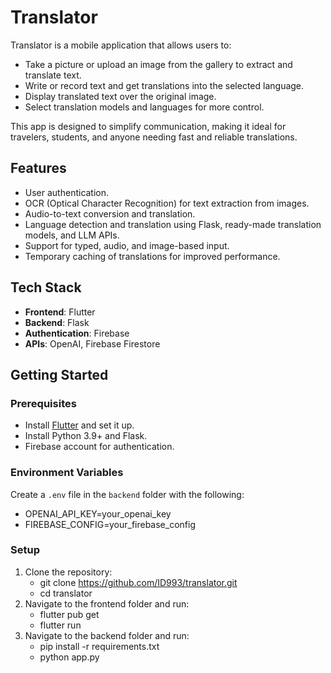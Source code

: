 # Translator

Translator is a mobile application that allows users to:
- Take a picture or upload an image from the gallery to extract and translate text.
- Write or record text and get translations into the selected language.
- Display translated text over the original image.
- Select translation models and languages for more control.

This app is designed to simplify communication, making it ideal for travelers, students, and anyone needing fast and reliable translations.

## Features
- User authentication.
- OCR (Optical Character Recognition) for text extraction from images.
- Audio-to-text conversion and translation.
- Language detection and translation using Flask, ready-made translation models, and LLM APIs.
- Support for typed, audio, and image-based input.
- Temporary caching of translations for improved performance.

## Tech Stack
- **Frontend**: Flutter
- **Backend**: Flask
- **Authentication**: Firebase
- **APIs**: OpenAI, Firebase Firestore

## Getting Started
### Prerequisites
- Install [Flutter](https://flutter.dev/docs/get-started/install) and set it up.
- Install Python 3.9+ and Flask.
- Firebase account for authentication.

### Environment Variables
Create a `.env` file in the `backend` folder with the following:
- OPENAI_API_KEY=your_openai_key
- FIREBASE_CONFIG=your_firebase_config

### Setup
1. Clone the repository:
   - git clone https://github.com/ID993/translator.git
   - cd translator
2. Navigate to the frontend folder and run:
   - flutter pub get
   - flutter run
3. Navigate to the backend folder and run:
   - pip install -r requirements.txt
   - python app.py


